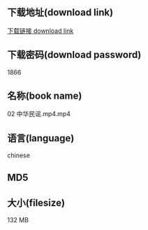 ## 下载地址(download link)
[下载链接 download link](https://tutu365.netlify.app/?s=02+%E4%B8%AD%E5%8D%8E%E6%B0%91%E8%B0%A3.mp4)

## 下载密码(download password)
1866

## 名称(book name)
02 中华民谣.mp4.mp4

## 语言(language)
chinese

## MD5


## 大小(filesize)
132 MB
